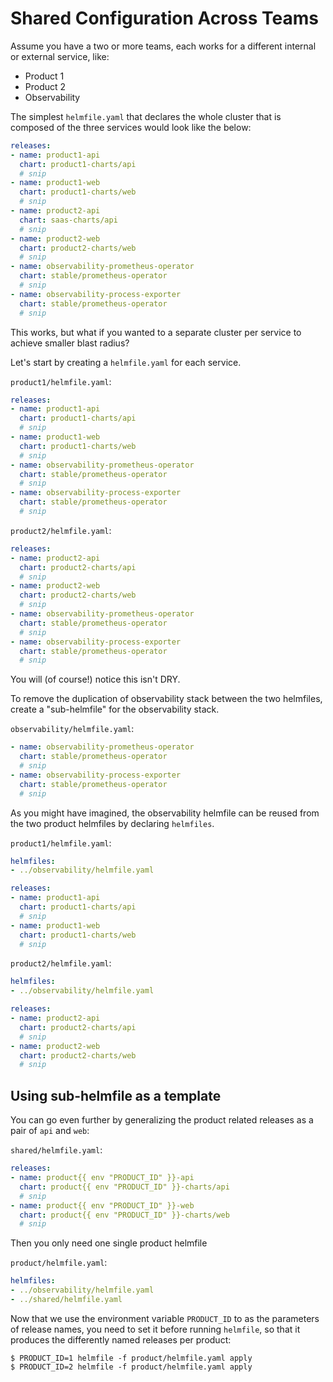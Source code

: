 # Shared Configuration Across Teams

Assume you have a two or more teams, each works for a different internal or external service, like:

- Product 1
- Product 2
- Observability

The simplest `helmfile.yaml` that declares the whole cluster that is composed of the three services would look like the below:

```yaml
releases:
- name: product1-api
  chart: product1-charts/api
  # snip
- name: product1-web
  chart: product1-charts/web
  # snip
- name: product2-api
  chart: saas-charts/api
  # snip
- name: product2-web
  chart: product2-charts/web
  # snip
- name: observability-prometheus-operator
  chart: stable/prometheus-operator
  # snip
- name: observability-process-exporter
  chart: stable/prometheus-operator
  # snip
```

This works, but what if you wanted to a separate cluster per service to achieve smaller blast radius?

Let's start by creating a `helmfile.yaml` for each service.

`product1/helmfile.yaml`:

```yaml
releases:
- name: product1-api
  chart: product1-charts/api
  # snip
- name: product1-web
  chart: product1-charts/web
  # snip
- name: observability-prometheus-operator
  chart: stable/prometheus-operator
  # snip
- name: observability-process-exporter
  chart: stable/prometheus-operator
  # snip
```

`product2/helmfile.yaml`:

```yaml
releases:
- name: product2-api
  chart: product2-charts/api
  # snip
- name: product2-web
  chart: product2-charts/web
  # snip
- name: observability-prometheus-operator
  chart: stable/prometheus-operator
  # snip
- name: observability-process-exporter
  chart: stable/prometheus-operator
  # snip
```

You will (of course!) notice this isn't DRY.

To remove the duplication of observability stack between the two helmfiles, create a "sub-helmfile" for the observability stack.

`observability/helmfile.yaml`:

```yaml
- name: observability-prometheus-operator
  chart: stable/prometheus-operator
  # snip
- name: observability-process-exporter
  chart: stable/prometheus-operator
  # snip
```

As you might have imagined, the observability helmfile can be reused from the two product helmfiles by declaring `helmfiles`.

`product1/helmfile.yaml`:

```yaml
helmfiles:
- ../observability/helmfile.yaml

releases:
- name: product1-api
  chart: product1-charts/api
  # snip
- name: product1-web
  chart: product1-charts/web
  # snip
```

`product2/helmfile.yaml`:

```yaml
helmfiles:
- ../observability/helmfile.yaml

releases:
- name: product2-api
  chart: product2-charts/api
  # snip
- name: product2-web
  chart: product2-charts/web
  # snip
```

## Using sub-helmfile as a template

You can go even further by generalizing the product related releases as a pair of `api` and `web`:

`shared/helmfile.yaml`:

```yaml
releases:
- name: product{{ env "PRODUCT_ID" }}-api
  chart: product{{ env "PRODUCT_ID" }}-charts/api
  # snip
- name: product{{ env "PRODUCT_ID" }}-web
  chart: product{{ env "PRODUCT_ID" }}-charts/web
  # snip
```

Then you only need one single product helmfile


`product/helmfile.yaml`:

```yaml
helmfiles:
- ../observability/helmfile.yaml
- ../shared/helmfile.yaml
```

Now that we use the environment variable `PRODUCT_ID` to as the parameters of release names, you need to set it before running `helmfile`, so that it produces the differently named releases per product:

```console
$ PRODUCT_ID=1 helmfile -f product/helmfile.yaml apply
$ PRODUCT_ID=2 helmfile -f product/helmfile.yaml apply
```
